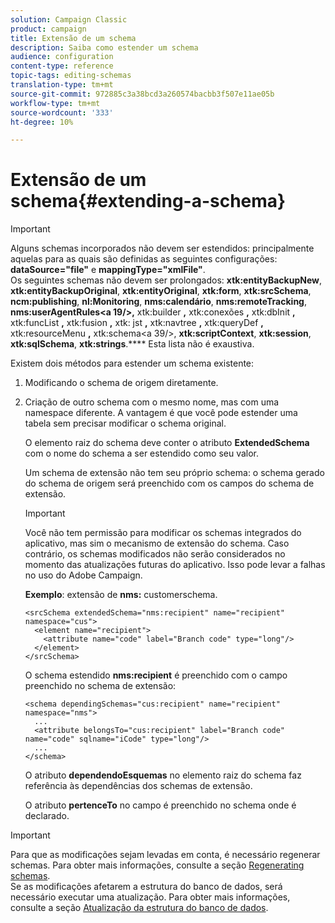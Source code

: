 ```yaml
---
solution: Campaign Classic
product: campaign
title: Extensão de um schema
description: Saiba como estender um schema
audience: configuration
content-type: reference
topic-tags: editing-schemas
translation-type: tm+mt
source-git-commit: 972885c3a38bcd3a260574bacbb3f507e11ae05b
workflow-type: tm+mt
source-wordcount: '333'
ht-degree: 10%

---
```



# Extensão de um schema{#extending-a-schema}

>[!IMPORTANT]
>
>Alguns schemas incorporados não devem ser estendidos: principalmente aquelas para as quais são definidas as seguintes configurações:\
>**dataSource=&quot;file&quot;** e  **mappingType=&quot;xmlFile&quot;**.\
>Os seguintes schemas não devem ser prolongados: **xtk:entityBackupNew**, **xtk:entityBackupOriginal**, **xtk:entityOriginal**, **xtk:form**, **xtk:srcSchema**, **ncm:publishing**, **nl:Monitoring**, **nms:calendário**, **nms:remoteTracking**, **nms:userAgentRules&lt;a 19/>,** xtk:builder **,** xtk:conexões **,** xtk:dbInit **,** xtk:funcList **,** xtk:fusion **,** xtk: jst **,** xtk:navtree **,** xtk:queryDef **,** xtk:resourceMenu **,** xtk:schema&lt;a 39/>, **xtk:scriptContext**, **xtk:session**, **xtk:sqlSchema**, **xtk:strings**.****
>Esta lista não é exaustiva.

Existem dois métodos para estender um schema existente:

1. Modificando o schema de origem diretamente.
1. Criação de outro schema com o mesmo nome, mas com uma namespace diferente. A vantagem é que você pode estender uma tabela sem precisar modificar o schema original.

   O elemento raiz do schema deve conter o atributo **ExtendedSchema** com o nome do schema a ser estendido como seu valor.

   Um schema de extensão não tem seu próprio schema: o schema gerado do schema de origem será preenchido com os campos do schema de extensão.

   >[!IMPORTANT]
   >
   >Você não tem permissão para modificar os schemas integrados do aplicativo, mas sim o mecanismo de extensão do schema. Caso contrário, os schemas modificados não serão considerados no momento das atualizações futuras do aplicativo. Isso pode levar a falhas no uso do Adobe Campaign.

   **Exemplo**: extensão de  **nms:** customerschema.

   ```
   <srcSchema extendedSchema="nms:recipient" name="recipient" namespace="cus">
     <element name="recipient">
       <attribute name="code" label="Branch code" type="long"/>
     </element>
   </srcSchema>
   ```

   O schema estendido **nms:recipient** é preenchido com o campo preenchido no schema de extensão:

   ```
   <schema dependingSchemas="cus:recipient" name="recipient" namespace="nms">
     ...
     <attribute belongsTo="cus:recipient" label="Branch code" name="code" sqlname="iCode" type="long"/>
     ...
   </schema>
   ```

   O atributo **dependendoEsquemas** no elemento raiz do schema faz referência às dependências dos schemas de extensão.

   O atributo **pertenceTo** no campo é preenchido no schema onde é declarado.

>[!IMPORTANT]
>
>Para que as modificações sejam levadas em conta, é necessário regenerar schemas. Para obter mais informações, consulte a seção [Regenerating schemas](../../configuration/using/regenerating-schemas.md).\
>Se as modificações afetarem a estrutura do banco de dados, será necessário executar uma atualização. Para obter mais informações, consulte a seção [Atualização da estrutura do banco de dados](../../configuration/using/updating-the-database-structure.md).

